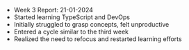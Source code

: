 - Week 3 Report: 21-01-2024
- Started learning TypeScript and DevOps
- Initially struggled to grasp concepts, felt unproductive
- Entered a cycle similar to the third week
- Realized the need to refocus and restarted learning efforts